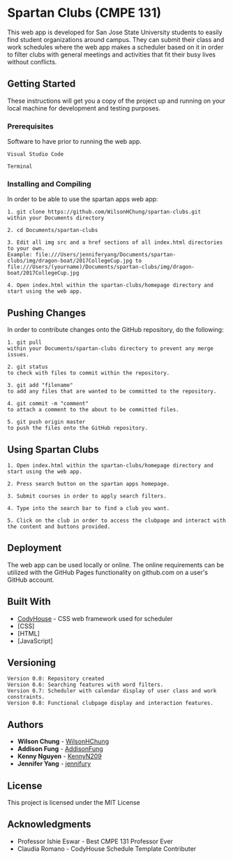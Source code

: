 # Spartan Clubs (CMPE 131)

This web app is developed for San Jose State University students to easily find student organizations around campus. They can submit their class and work schedules where the web app makes a scheduler based on it in order to filter clubs with general meetings and activities that fit their busy lives without conflicts.

## Getting Started

These instructions will get you a copy of the project up and running on your local machine for development and testing purposes.

### Prerequisites

Software to have prior to running the web app.

```
Visual Studio Code 
```

```
Terminal
```

### Installing and Compiling

In order to be able to use the spartan apps web app:

```
1. git clone https://github.com/WilsonHChung/spartan-clubs.git 
within your Documents directory
```

```
2. cd Documents/spartan-clubs
```

```
3. Edit all img src and a href sections of all index.html directories to your own. 
Example: file:///Users/jenniferyang/Documents/spartan-clubs/img/dragon-boat/2017CollegeCup.jpg to 
file:///Users/(yourname)/Documents/spartan-clubs/img/dragon-boat/2017CollegeCup.jpg
```

```
4. Open index.html within the spartan-clubs/homepage directory and start using the web app.    
```

## Pushing Changes

In order to contribute changes onto the GitHub repository, do the following:

```
1. git pull
within your Documents/spartan-clubs directory to prevent any merge issues.
```

```
2. git status
to check with files to commit within the repository.
```

```
3. git add "filename" 
to add any files that are wanted to be committed to the repository.
```

```
4. git commit -m "comment" 
to attach a comment to the about to be committed files.
```

```
5. git push origin master
to push the files onto the GitHub repository.
```

## Using Spartan Clubs
```
1. Open index.html within the spartan-clubs/homepage directory and start using the web app.    
```

```
2. Press search button on the spartan apps homepage.
```

```
3. Submit courses in order to apply search filters.   
```

```
4. Type into the search bar to find a club you want.  
```

```
5. Click on the club in order to access the clubpage and interact with the content and buttons provided.  
```

## Deployment

The web app can be used locally or online. The online requirements can be utilized with the GitHub Pages functionality on github.com 
on a user's GitHub account.

## Built With

* [CodyHouse](https://codyhouse.co/ds/docs/framework) - CSS web framework used for scheduler
* [CSS]
* [HTML]
* [JavaScript]

## Versioning

```
Version 0.0: Repository created
Version 0.6: Searching features with word filters.
Version 0.7: Scheduler with calendar display of user class and work constraints.
Version 0.8: Functional clubpage display and interaction features.    
```

## Authors

* **Wilson Chung** - [WilsonHChung](https://github.com/WilsonHChung)
* **Addison Fung** - [AddisonFung](https://github.com/AddisonFung)
* **Kenny Nguyen** - [KennyN209](https://github.com/KennyN209)
* **Jennifer Yang** - [jennifury](https://github.com/jennifury)

## License

This project is licensed under the MIT License 

## Acknowledgments

* Professor Ishie Eswar - Best CMPE 131 Professor Ever
* Claudia Romano - CodyHouse Schedule Template Contributer



